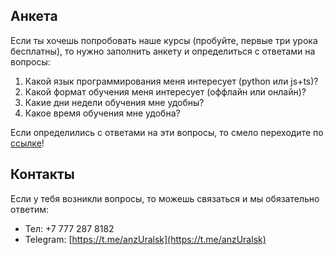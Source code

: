 ## Анкета

Если ты хочешь попробовать наше курсы (пробуйте, первые три урока бесплатны), то нужно заполнить анкету и определиться с ответами на вопросы:
1. Какой язык программирования меня интересует (python или js+ts)?
1. Какой формат обучения меня интересует (оффлайн или онлайн)?
1. Какие дни недели обучения мне удобны?
1. Какое время обучения мне удобна?

Если определились с ответами на эти вопросы, то смело переходите по [ссылке](https://forms.gle/Mwm6J3CvHakJBcrGA)!

## Контакты

Если у тебя возникли вопросы, то можешь связаться и мы обязательно ответим:
- Тел: +7 777 287 8182
- Telegram: [https://t.me/anzUralsk](https://t.me/anzUralsk)
